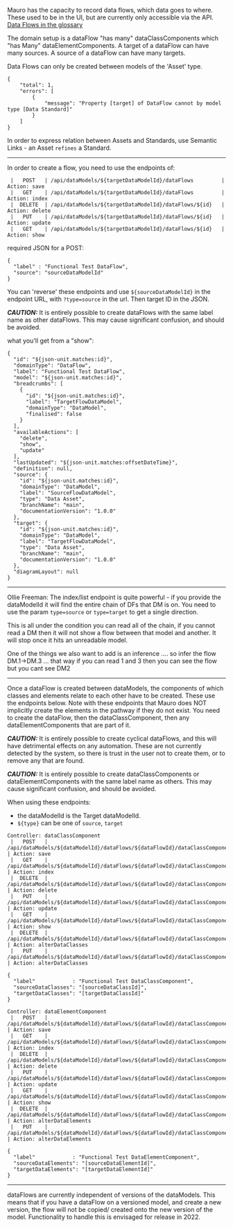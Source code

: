 Mauro has the capacity to record data flows, which data goes to where. These used to be in the UI, but are currently only accessible via the API.
[Data Flows in the glossary](../../glossary/dataflow/dataflow.md)

The domain setup is a dataFlow "has many" dataClassComponents which "has Many" dataElementComponents. A target of a dataFlow can have many sources. A source of a dataFlow can have many targets. 

Data Flows can only be created between models of the 'Asset' type.
```
{
    "total": 1,
    "errors": [
        {
            "message": "Property [target] of DataFlow cannot by model type [Data Standard]"
        }
    ]
}
```
In order to express relation between Assets and Standards, use Semantic Links - an Asset `refines` a Standard.

--------------------------------
In order to create a flow, you need to use the endpoints of:
```
 |   POST   | /api/dataModels/${targetDataModelId}/dataFlows         | Action: save
 |   GET    | /api/dataModels/${targetDataModelId}/dataFlows         | Action: index
 |  DELETE  | /api/dataModels/${targetDataModelId}/dataFlows/${id}   | Action: delete
 |   PUT    | /api/dataModels/${targetDataModelId}/dataFlows/${id}   | Action: update
 |   GET    | /api/dataModels/${targetDataModelId}/dataFlows/${id}   | Action: show
```
required JSON for a POST:
```
{
  "label" : "Functional Test DataFlow",
  "source": "sourceDataModelId"
}
```

You can 'reverse' these endpoints and use `${sourceDataModelId}` in the endpoint URL, with `?type=source` in the url. Then target ID in the JSON.

**_CAUTION:_** It is entirely possible to create dataFlows with the same label name as other dataFlows. This may cause significant confusion, and should be avoided.

what you'll get from a "show":
```
{
  "id": "${json-unit.matches:id}",
  "domainType": "DataFlow",
  "label": "Functional Test DataFlow",
  "model": "${json-unit.matches:id}",
  "breadcrumbs": [
    {
      "id": "${json-unit.matches:id}",
      "label": "TargetFlowDataModel",
      "domainType": "DataModel",
      "finalised": false
    }
  ],
  "availableActions": [
    "delete",
    "show",
    "update"
  ],
  "lastUpdated": "${json-unit.matches:offsetDateTime}",
  "definition": null,
  "source": {
    "id": "${json-unit.matches:id}",
    "domainType": "DataModel",
    "label": "SourceFlowDataModel",
    "type": "Data Asset",
    "branchName": "main",
    "documentationVersion": "1.0.0"
  },
  "target": {
    "id": "${json-unit.matches:id}",
    "domainType": "DataModel",
    "label": "TargetFlowDataModel",
    "type": "Data Asset",
    "branchName": "main",
    "documentationVersion": "1.0.0"
  },
  "diagramLayout": null
}
```
----------------------------------------------------------

Ollie Freeman:
The index/list endpoint is quite powerful - if you provide the dataModelId it will find the entire chain of DFs that DM is on.
You need to use the param `type=source` or `type=target` to get a single direction.

This is all under the condition you can read all of the chain, if you cannot read a DM then it will not show a flow between that model and another. It will stop once it hits an unreadable model.

One of the things we also want to add is an inference .... so infer the flow DM.1->DM.3 ... that way if you can read 1 and 3 then you can see the flow but you cant see DM2

-------------------------------------------------------------
Once a dataFlow is created between dataModels, the components of which classes and elements relate to each other have to be created. These use the endpoints below. Note with these endpoints that Mauro does NOT implicitly create the elements in the pathway if they do not exist. You need to create the dataFlow, then the dataClassComponent, then any dataElementComponents that are part of it.

**_CAUTION:_** It is entirely possible to create cyclical dataFlows, and this will have detrimental effects on any automation. These are not currently detected by the system, so there is trust in the user not to create them, or to remove any that are found.

**_CAUTION:_** It is entirely possible to create dataClassComponents or dataElementComponents with the same label name as others. This may cause significant confusion, and should be avoided.

When using these endpoints:
- the dataModelId is the Target dataModelId.
- `${type}` can be one of `source`, `target`

```
Controller: dataClassComponent
 |   POST   | /api/dataModels/${dataModelId}/dataFlows/${dataFlowId}/dataClassComponents           | Action: save
 |   GET    | /api/dataModels/${dataModelId}/dataFlows/${dataFlowId}/dataClassComponents           | Action: index
 |  DELETE  | /api/dataModels/${dataModelId}/dataFlows/${dataFlowId}/dataClassComponents/${id}     | Action: delete
 |   PUT    | /api/dataModels/${dataModelId}/dataFlows/${dataFlowId}/dataClassComponents/${id}     | Action: update
 |   GET    | /api/dataModels/${dataModelId}/dataFlows/${dataFlowId}/dataClassComponents/${id}     | Action: show
 |  DELETE  | /api/dataModels/${dataModelId}/dataFlows/${dataFlowId}/dataClassComponents/${dataClassComponentId}/${type}/${dataClassId}    | Action: alterDataClasses
 |   PUT    | /api/dataModels/${dataModelId}/dataFlows/${dataFlowId}/dataClassComponents/${dataClassComponentId}/${type}/${dataClassId}    | Action: alterDataClasses
```
```
{
  "label"            : "Functional Test DataClassComponent",
  "sourceDataClasses": "[sourceDataClassId]",
  "targetDataClasses": "[targetDataClassId]"
}
```
```
Controller: dataElementComponent
 |   POST   | /api/dataModels/${dataModelId}/dataFlows/${dataFlowId}/dataClassComponents/${dataClassComponentId}/dataElementComponents                                                         | Action: save
 |   GET    | /api/dataModels/${dataModelId}/dataFlows/${dataFlowId}/dataClassComponents/${dataClassComponentId}/dataElementComponents                                                         | Action: index
 |  DELETE  | /api/dataModels/${dataModelId}/dataFlows/${dataFlowId}/dataClassComponents/${dataClassComponentId}/dataElementComponents/${id}                                                   | Action: delete
 |   PUT    | /api/dataModels/${dataModelId}/dataFlows/${dataFlowId}/dataClassComponents/${dataClassComponentId}/dataElementComponents/${id}                                                   | Action: update
 |   GET    | /api/dataModels/${dataModelId}/dataFlows/${dataFlowId}/dataClassComponents/${dataClassComponentId}/dataElementComponents/${id}                                                   | Action: show
 |  DELETE  | /api/dataModels/${dataModelId}/dataFlows/${dataFlowId}/dataClassComponents/${dataClassComponentId}/dataElementComponents/${dataElementComponentId}/${type}/${dataElementId}      | Action: alterDataElements
 |   PUT    | /api/dataModels/${dataModelId}/dataFlows/${dataFlowId}/dataClassComponents/${dataClassComponentId}/dataElementComponents/${dataElementComponentId}/${type}/${dataElementId}      | Action: alterDataElements
```
```
{
  "label"            : "Functional Test DataElementComponent",
  "sourceDataElements": "[sourceDataElementId]",
  "targetDataElements": "[targetDataElementId]"
}
```
-------------------------------------------------

dataFlows are currently independent of versions of the dataModels. This means that if you have a dataFlow on a versioned model, and create a new version, the flow will not be copied/ created onto the new version of the model. Functionality to handle this is envisaged for release in 2022.
